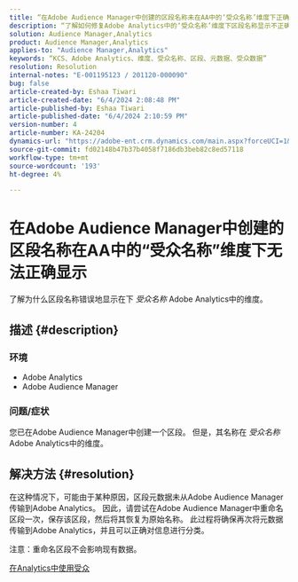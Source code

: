 ```yaml
---
title: “在Adobe Audience Manager中创建的区段名称未在AA中的‘受众名称’维度下正确显示”
description: “了解如何修复Adobe Analytics中的‘受众名称’维度下区段名称显示不正确的问题。”
solution: Audience Manager,Analytics
product: Audience Manager,Analytics
applies-to: "Audience Manager,Analytics"
keywords: “KCS、Adobe Analytics、维度、受众名称、区段、元数据、受众数据”
resolution: Resolution
internal-notes: "E-001195123 / 201120-000090"
bug: false
article-created-by: Eshaa Tiwari
article-created-date: "6/4/2024 2:08:48 PM"
article-published-by: Eshaa Tiwari
article-published-date: "6/4/2024 2:10:59 PM"
version-number: 4
article-number: KA-24204
dynamics-url: "https://adobe-ent.crm.dynamics.com/main.aspx?forceUCI=1&pagetype=entityrecord&etn=knowledgearticle&id=9797a2f1-7b22-ef11-840b-6045bd0201f5"
source-git-commit: fd02148b47b37b4058f7186db3beb82c8ed57118
workflow-type: tm+mt
source-wordcount: '193'
ht-degree: 4%

---
```


# 在Adobe Audience Manager中创建的区段名称在AA中的“受众名称”维度下无法正确显示


了解为什么区段名称错误地显示在下 *受众名称* Adobe Analytics中的维度。

## 描述 {#description}


### 环境

- Adobe Analytics
- Adobe Audience Manager


### 问题/症状

您已在Adobe Audience Manager中创建一个区段。 但是，其名称在 *受众名称* Adobe Analytics中的维度。


## 解决方法 {#resolution}


在这种情况下，可能由于某种原因，区段元数据未从Adobe Audience Manager传输到Adobe Analytics。 因此，请尝试在Adobe Audience Manager中重命名区段一次，保存该区段，然后将其恢复为原始名称。 此过程将确保再次将元数据传输到Adobe Analytics，并且可以正确对信息进行分类。

注意：重命名区段不会影响现有数据。

[在Analytics中使用受众](https://experienceleague.adobe.com/en/docs/analytics/integration/audience-analytics/audience-analytics-workflow/use-audience-data-analytics)
